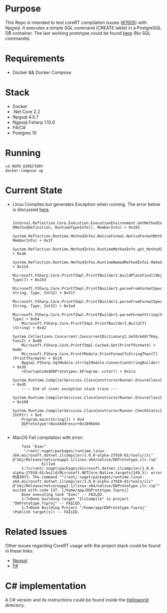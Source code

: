# Purpose
This Repo is intended to test coreRT compilation issues ([#7605](https://github.com/dotnet/corert/issues/7605)) with Npgsql. It executes a simple SQL command (CREATE table) in 
a PostgreSQL DB container. The last working prototype could be found [here](https://github.com/OshoNot/coreRTissue/commit/d32795869918d5744b601acc45b0c9083a7ef060) (No SQL commands).

# Requirements
- Docker && Docker Compose

# Stack
- Docker
- .Net Core 2.2
- Npgsql 4.0.7
- Ngpsql.Fsharp 1.10.0
- F#/C#
- Postgres 10

# Running
```
cd REPO_DIRECTORY
docker-compose up
```

# Current State
 - Linux
    Compiles but generates Exception when running. The error below is discussed [here](https://github.com/dotnet/corert/issues/7605#issuecomment-510539851).
    ```
        Internal.Reflection.Core.Execution.ExecutionEnvironment.GetMethodInvoker(RuntimeTypeInfo, QMethodDefinition, RuntimeTypeInfo[], MemberInfo) + 0x165
        System.Reflection.Runtime.MethodInfos.NativeFormat.NativeFormatMethodCommon.GetUncachedMethodInvoker(RuntimeTypeInfo[], MemberInfo) + 0x3f
        System.Reflection.Runtime.MethodInfos.RuntimeMethodInfo.get_MethodInvoker() + 0xab
        System.Reflection.Runtime.MethodInfos.RuntimeNamedMethodInfo1.MakeGenericMethod(Type[]) + 0x114
        Microsoft.FSharp.Core.PrintfImpl.PrintfBuilder3.buildPlainFinal(Object[], Type[]) + 0x243
        Microsoft.FSharp.Core.PrintfImpl.PrintfBuilder3.parseFromFormatSpecifier(String, String, Type, Int32) + 0x517
        Microsoft.FSharp.Core.PrintfImpl.PrintfBuilder3.parseFromFormatSpecifier(String, String, Type, Int32) + 0x1ed
        Microsoft.FSharp.Core.PrintfImpl.PrintfBuilder3.parseFormatString(String, Type) + 0xb4
        Microsoft.FSharp.Core.PrintfImpl.PrintfBuilder3.Build[T](String) + 0x42
        System.Collections.Concurrent.ConcurrentDictionary2.GetOrAdd(TKey, Func2) + 0x80
        Microsoft.FSharp.Core.PrintfImpl.Cache4.Get(PrintfFormat4) + 0x6b
        Microsoft.FSharp.Core.PrintfModule.PrintFormatToStringThen[T](PrintfFormat4) + 0x19
        Npgsql.FSharp.SqlModule.str(SqlModule.ConnectionStringBuilder) + 0x3d
        <StartupCode$DbPrototype>.$Program..cctor() + 0x1ca
        System.Runtime.CompilerServices.ClassConstructorRunner.EnsureClassConstructorRun(StaticClassConstructionContext*) + 0xd5
        ---- End of inner exception stack trace ---
        System.Runtime.CompilerServices.ClassConstructorRunner.EnsureClassConstructorRun(StaticClassConstructionContext*) + 0x198
        System.Runtime.CompilerServices.ClassConstructorRunner.CheckStaticClassConstructionReturnNonGCStaticBase(StaticClassConstructionContext*, IntPtr) + 0x9
        Program.main(String[]) + 0xd
        DbPrototype!<BaseAddress>+0x1896b6d
        ```
 - MacOS
    Fail compilation with error: 
    ```
        Task "Exec"
         "/root/.nuget/packages/runtime.linux-x64.microsoft.dotnet.ilcompiler/1.0.0-alpha-27910-01/tools/ilc" @"obj/Release/netcoreapp2.1/linux-x64/native/DbPrototype.ilc.rsp"
		         Killed
        1:7>/root/.nuget/packages/microsoft.dotnet.ilcompiler/1.0.0-alpha-27910-01/build/Microsoft.NETCore.Native.targets(249,5): error MSB3073: The command ""/root/.nuget/packages/runtime.linux-x64.microsoft.dotnet.ilcompiler/1.0.0-alpha-27910-01/tools/ilc" @"obj/Release/netcoreapp2.1/linux-x64/native/DbPrototype.ilc.rsp"" exited with code 137. [/home/app/DbPrototype.fsproj]
        Done executing task "Exec" -- FAILED.
        1:7>Done building target "IlcCompile" in project "DbPrototype.fsproj" -- FAILED.
        1:7>Done Building Project "/home/app/DbPrototype.fsproj" (Publish target(s)) -- FAILED.
    ```

# Related Issues
Other issues regarding CoreRT usage with the project stack could be found in these links:
- [Npgsql](https://github.com/dotnet/corert/issues?utf8=✓&q=is%3Aissue+npgsql)
- [F#](https://github.com/dotnet/corert/issues/2057)

# C# implementation
A C# version and its instructions could be found inside the [Helloworld](https://github.com/OshoNot/coreRTissue/tree/master/HelloWorld) directory. 
